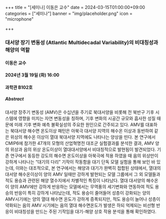 ﻿+++
title = "[세미나] 이동은 교수"
date = 2024-03-15T01:00:00+09:00
categories = ["세미나"]
banner = "img/placeholder.png"
icon = "microphone"

+++
### 대서양 장기 변동성 (Atlantic Multidecadal Variability)의 비대칭성과 해양의 역할

#### 이동은 교수

#### 2024년 3월 19일 (화) 16:00

####  과학관 B102호

##### Abstract
대서양 장주기 변동성 (AMV)은 수십년을 주기로 북대서양을 비롯해 전 북반구 기후 시스템에 영향을 미치는 자연 변동성을 칭하며, 기후 변화의 시공간 규모와 흡사한 성질 때문에 미래 기후 변화 예측 불확실성의 주요한 원인으로 간주되고 있다. AMV를 대표하는 북대서양 해수면 온도이상 패턴은 아북극 대서양 지역의 해수온 이상과 동반하여 같은 위상의 해수온 이상이 열대 북대서양 지역에도 나타나는 양상을 띤다. 본 연구에서 CMIP6에 참가한 47개의 모형의 산업혁명전 대조군 실험결과를 분석한 결과, AMV 양의 위상과 음의 위상 온도이상이 열대대서양에서 비대칭적으로 발현됨이 발견되었다.
기존 연구에서 동등한 강도의 해수면 온도이상을 아북극에 적용 하였을 때 음의 위상만이 강하게 나타나는 “대기의 다리” 기작이 작동함을 대기 단독 모델 실험을 통해 보인 바 있는데, 이와는 대조적으로, 본 연구에서는 해양과 대기가 완벽히 접합된 상태에서, 열대의 대서양 해수온이상이 양의 AMV 일때만 강하게 발현되는 모델 그룹에서 그 외 모델들과 적도 용승과 관련된 해양 열수지에서 차별적인 특징이 나타났다.
열대 대서양의 해수온이 양의 AMV에만 강하게 반응하는 모델에서는 무역풍의 세기변화와 연동하여 적도 용승의 반응이 특히 강하게 나타났는데, 적도 용승이 줄어들어 성층이 강화되는 양의 AMV시기에는 양의 열대 해수면 온도가 강하게 증폭되지만, 적도 용승이 늘어나 성층이 약화되는 음의 AMV 시기에는 음의 열대 해수면온도가 발생은 하되 억제되는 비선형 반응이 비대칭성을 만드는 주된 기작임을 대기-해양 상호 작용 분석을 통해 확인하였다.